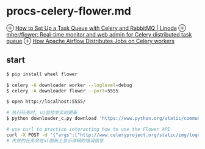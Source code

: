 # procs-celery-flower.md
⊕ [How to Set Up a Task Queue with Celery and RabbitMQ | Linode](https://www.linode.com/docs/development/python/task-queue-celery-rabbitmq/#monitor-a-celery-cluster-with-flower)
⊕ [mher/flower: Real-time monitor and web admin for Celery distributed task queue](https://github.com/mher/flower)
⊕ [How Apache Airflow Distributes Jobs on Celery workers](https://www.sicara.ai/blog/2019-04-08-apache-airflow-celery-workers)

## start
```sh
$ pip install wheel flower

$ celery -A downloader worker --loglevel=debug
$ celery -A downloader flower --port=5555

$ open http://localhost:5555/

# 执行任务时, ui监控会实时更新
$ python downloader_c.py download 'https://www.python.org/static/community_logos/python-logo-master-v3-TM.png' 'python-logo.png'

# use curl to practice interacting how to use the Flower API
curl -X POST -d '{"args":["http://www.celeryproject.org/static/img/logo.png","celery-logo.png"]}' 'http://localhost:5555/api/task/async-apply/downloader.download?refresh=True'
# 失败的任务会在ui面板上显示详细的错误信息
```


